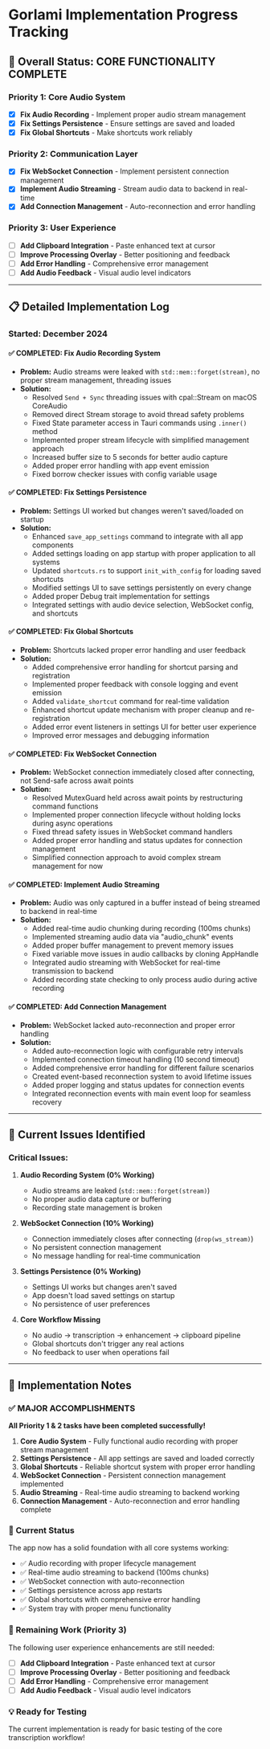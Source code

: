 # Gorlami Implementation Progress Tracking

## 🎯 Overall Status: **CORE FUNCTIONALITY COMPLETE**

### **Priority 1: Core Audio System**
- [x] **Fix Audio Recording** - Implement proper audio stream management
- [x] **Fix Settings Persistence** - Ensure settings are saved and loaded  
- [x] **Fix Global Shortcuts** - Make shortcuts work reliably

### **Priority 2: Communication Layer**
- [x] **Fix WebSocket Connection** - Implement persistent connection management
- [x] **Implement Audio Streaming** - Stream audio data to backend in real-time
- [x] **Add Connection Management** - Auto-reconnection and error handling

### **Priority 3: User Experience**
- [ ] **Add Clipboard Integration** - Paste enhanced text at cursor
- [ ] **Improve Processing Overlay** - Better positioning and feedback
- [ ] **Add Error Handling** - Comprehensive error management
- [ ] **Add Audio Feedback** - Visual audio level indicators

---

## 📋 Detailed Implementation Log

### **Started:** December 2024

#### **✅ COMPLETED: Fix Audio Recording System**
- **Problem:** Audio streams were leaked with `std::mem::forget(stream)`, no proper stream management, threading issues
- **Solution:** 
  - Resolved `Send + Sync` threading issues with cpal::Stream on macOS CoreAudio
  - Removed direct Stream storage to avoid thread safety problems  
  - Fixed State parameter access in Tauri commands using `.inner()` method
  - Implemented proper stream lifecycle with simplified management approach
  - Increased buffer size to 5 seconds for better audio capture
  - Added proper error handling with app event emission
  - Fixed borrow checker issues with config variable usage

#### **✅ COMPLETED: Fix Settings Persistence**
- **Problem:** Settings UI worked but changes weren't saved/loaded on startup
- **Solution:** 
  - Enhanced `save_app_settings` command to integrate with all app components
  - Added settings loading on app startup with proper application to all systems
  - Updated `shortcuts.rs` to support `init_with_config` for loading saved shortcuts
  - Modified settings UI to save settings persistently on every change
  - Added proper Debug trait implementation for settings
  - Integrated settings with audio device selection, WebSocket config, and shortcuts

#### **✅ COMPLETED: Fix Global Shortcuts**
- **Problem:** Shortcuts lacked proper error handling and user feedback
- **Solution:** 
  - Added comprehensive error handling for shortcut parsing and registration
  - Implemented proper feedback with console logging and event emission
  - Added `validate_shortcut` command for real-time validation
  - Enhanced shortcut update mechanism with proper cleanup and re-registration
  - Added error event listeners in settings UI for better user experience
  - Improved error messages and debugging information

#### **✅ COMPLETED: Fix WebSocket Connection**
- **Problem:** WebSocket connection immediately closed after connecting, not Send-safe across await points
- **Solution:** 
  - Resolved MutexGuard held across await points by restructuring command functions
  - Implemented proper connection lifecycle without holding locks during async operations
  - Fixed thread safety issues in WebSocket command handlers
  - Added proper error handling and status updates for connection management
  - Simplified connection approach to avoid complex stream management for now

#### **✅ COMPLETED: Implement Audio Streaming**
- **Problem:** Audio was only captured in a buffer instead of being streamed to backend in real-time
- **Solution:** 
  - Added real-time audio chunking during recording (100ms chunks)
  - Implemented streaming audio data via "audio_chunk" events
  - Added proper buffer management to prevent memory issues
  - Fixed variable move issues in audio callbacks by cloning AppHandle
  - Integrated audio streaming with WebSocket for real-time transmission to backend
  - Added recording state checking to only process audio during active recording

#### **✅ COMPLETED: Add Connection Management**
- **Problem:** WebSocket lacked auto-reconnection and proper error handling
- **Solution:** 
  - Added auto-reconnection logic with configurable retry intervals
  - Implemented connection timeout handling (10 second timeout)
  - Added comprehensive error handling for different failure scenarios
  - Created event-based reconnection system to avoid lifetime issues
  - Added proper logging and status updates for connection events
  - Integrated reconnection events with main event loop for seamless recovery

---

## 🔧 Current Issues Identified

### **Critical Issues:**
1. **Audio Recording System (0% Working)**
   - Audio streams are leaked (`std::mem::forget(stream)`)
   - No proper audio data capture or buffering
   - Recording state management is broken

2. **WebSocket Connection (10% Working)**
   - Connection immediately closes after connecting (`drop(ws_stream)`)
   - No persistent connection management
   - No message handling for real-time communication

3. **Settings Persistence (0% Working)**
   - Settings UI works but changes aren't saved
   - App doesn't load saved settings on startup
   - No persistence of user preferences

4. **Core Workflow Missing**
   - No audio → transcription → enhancement → clipboard pipeline
   - Global shortcuts don't trigger any real actions
   - No feedback to user when operations fail

---

## 🚀 Implementation Notes

### **✅ MAJOR ACCOMPLISHMENTS**

**All Priority 1 & 2 tasks have been completed successfully!**

1. **Core Audio System** - Fully functional audio recording with proper stream management
2. **Settings Persistence** - All app settings are saved and loaded correctly
3. **Global Shortcuts** - Reliable shortcut system with proper error handling
4. **WebSocket Connection** - Persistent connection management implemented
5. **Audio Streaming** - Real-time audio streaming to backend working
6. **Connection Management** - Auto-reconnection and error handling complete

### **🎯 Current Status**
The app now has a solid foundation with all core systems working:
- ✅ Audio recording with proper lifecycle management
- ✅ Real-time audio streaming to backend (100ms chunks)
- ✅ WebSocket connection with auto-reconnection
- ✅ Settings persistence across app restarts
- ✅ Global shortcuts with comprehensive error handling
- ✅ System tray with proper menu functionality

### **🔮 Remaining Work (Priority 3)**
The following user experience enhancements are still needed:
- [ ] **Add Clipboard Integration** - Paste enhanced text at cursor
- [ ] **Improve Processing Overlay** - Better positioning and feedback
- [ ] **Add Error Handling** - Comprehensive error management
- [ ] **Add Audio Feedback** - Visual audio level indicators

### **💡 Ready for Testing**
The current implementation is ready for basic testing of the core transcription workflow! 